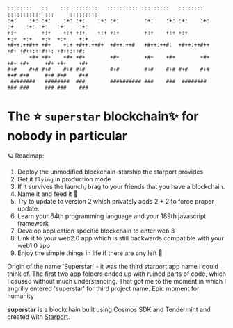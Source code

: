 ```
::::::::  :::    ::: :::::::::  :::::::::: :::::::::   :::::::: ::::::::::: :::     :::::::::  
:+:    :+: :+:    :+: :+:    :+: :+:        :+:    :+: :+:    :+:    :+:   :+: :+:   :+:    :+: 
+:+        +:+    +:+ +:+    +:+ +:+        +:+    +:+ +:+           +:+  +:+   +:+  +:+    +:+ 
+#++:++#++ +#+    +:+ +#++:++#+  +#++:++#   +#++:++#:  +#++:++#++    +#+ +#++:++#++: +#++:++#:  
       +#+ +#+    +#+ +#+        +#+        +#+    +#+        +#+    +#+ +#+     +#+ +#+    +#+ 
#+#    #+# #+#    #+# #+#        #+#        #+#    #+# #+#    #+#    #+# #+#     #+# #+#    #+# 
 ########   ########  ###        ########## ###    ###  ########     ### ###     ### ###    ### 
```
# The ⭐️ `superstar` blockchain✨ for nobody in particular
    
🪐 Roadmap:
1. Deploy the unmodified blockchain-starship the starport provides
2. Get it `flying` in production mode
3. If it survives the launch, brag to your friends that you have a blockchain.
4. Name it and feed it 🌟
5. Try to update to version 2 which privately adds 2 + 2 to force proper update.
6. Learn your 64th programming language and your 189th javascript framework
7. Develop application specific blockchain to enter web 3
8. Link it to your web2.0 app which is still backwards compatible with your web1.0 app
9. Enjoy the simple things in life if there are any left 💫

Origin of the name 'Superstar' - it was the third starport app name I could think of. The first two app folders ended up with ruined parts of code, which I caused without much understanding. That got me to the moment in which I angriliy entered 'superstar' for third project name. Epic moment for humanity


**superstar** is a blockchain built using Cosmos SDK and Tendermint and created with [Starport](https://github.com/tendermint/starport).

